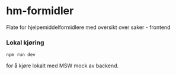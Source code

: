 # hm-formidler

Flate for hjelpemiddelformidlere med oversikt over saker - frontend

### Lokal kjøring

```
npm run dev
```
for å kjøre lokalt med MSW mock av backend.